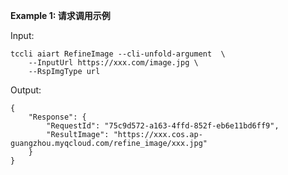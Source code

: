 **Example 1: 请求调用示例**



Input: 

```
tccli aiart RefineImage --cli-unfold-argument  \
    --InputUrl https://xxx.com/image.jpg \
    --RspImgType url
```

Output: 
```
{
    "Response": {
        "RequestId": "75c9d572-a163-4ffd-852f-eb6e11bd6ff9",
        "ResultImage": "https://xxx.cos.ap-guangzhou.myqcloud.com/refine_image/xxx.jpg"
    }
}
```

